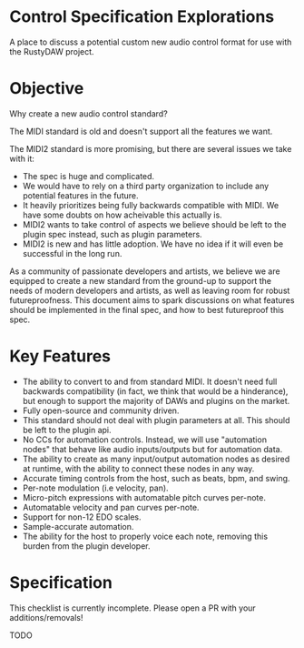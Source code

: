 # Control Specification Explorations
A place to discuss a potential custom new audio control format for use with the RustyDAW project.

# Objective
Why create a new audio control standard?

The MIDI standard is old and doesn't support all the features we want.

The MIDI2 standard is more promising, but there are several issues we take with it:
* The spec is huge and complicated.
* We would have to rely on a third party organization to include any potential features in the future.
* It heavily prioritizes being fully backwards compatible with MIDI. We have some doubts on how acheivable this actually is.
* MIDI2 wants to take control of aspects we believe should be left to the plugin spec instead, such as plugin parameters.
* MIDI2 is new and has little adoption. We have no idea if it will even be successful in the long run.

As a community of passionate developers and artists, we believe we are equipped to create a new standard from the ground-up to support the needs of modern developers and artists, as well as leaving room for robust futureproofness. This document aims to spark discussions on what features should be implemented in the final spec, and how to best futureproof this spec.

# Key Features

* The ability to convert to and from standard MIDI. It doesn't need full backwards compatibility (in fact, we think that would be a hinderance), but enough to support the majority of DAWs and plugins on the market.
* Fully open-source and community driven.
* This standard should not deal with plugin parameters at all. This should be left to the plugin api.
* No CCs for automation controls. Instead, we will use "automation nodes" that behave like audio inputs/outputs but for automation data.
* The ability to create as many input/output automation nodes as desired at runtime, with the ability to connect these nodes in any way.
* Accurate timing controls from the host, such as beats, bpm, and swing.
* Per-note modulation (i.e velocity, pan).
* Micro-pitch expressions with automatable pitch curves per-note.
* Automatable velocity and pan curves per-note.
* Support for non-12 EDO scales.
* Sample-accurate automation.
* The ability for the host to properly voice each note, removing this burden from the plugin developer.

# Specification

This checklist is currently incomplete. Please open a PR with your additions/removals!

TODO
